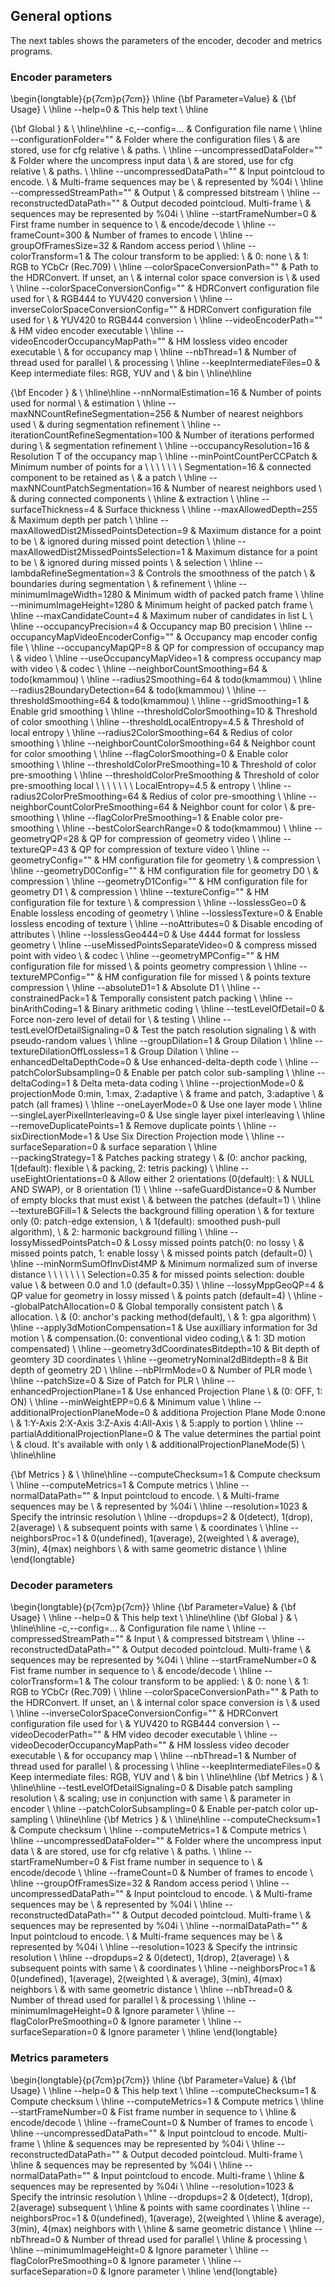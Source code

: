 General options
---------------

The next tables shows the parameters of the encoder, decoder and metrics programs.

### Encoder parameters

\begin{longtable}{p{7cm}p{7cm}}
\hline
{\bf Parameter=Value} & {\bf Usage} \\ \hline
--help=0                                      & This help text                             \\ \hline

{\bf Global }                                 &                                            \\ \hline\hline
-c,--config=...                               & Configuration file name                    \\ \hline
--configurationFolder=""                      & Folder where the configuration files       \\ 
                                              & are stored, use for cfg relative           \\ 
                                              & paths.                                     \\ \hline
--uncompressedDataFolder=""                   & Folder where the uncompress input data     \\ 
                                              & are stored, use for cfg relative           \\ 
                                              & paths.                                     \\ \hline
--uncompressedDataPath=""                     & Input pointcloud to encode.                \\ 
                                              & Multi-frame sequences may be               \\ 
                                              & represented by \%04i                       \\ \hline
--compressedStreamPath=""                     & Output                                     \\ 
                                              & compressed bitstream                       \\ \hline
--reconstructedDataPath=""                    & Output decoded pointcloud. Multi-frame     \\ 
                                              & sequences may be represented by \%04i      \\ \hline
--startFrameNumber=0                          & First frame number in sequence to          \\ 
                                              & encode/decode                              \\ \hline
--frameCount=300                              & Number of frames to encode                 \\ \hline
--groupOfFramesSize=32                        & Random access period                       \\ \hline
--colorTransform=1                            & The colour transform to be applied:        \\ 
                                              &   0: none                                  \\ 
                                              &   1: RGB to YCbCr (Rec.709)                \\ \hline
--colorSpaceConversionPath=""                 & Path to the HDRConvert. If unset, an       \\ 
                                              & internal color space conversion is         \\ 
                                              & used                                       \\ \hline
--colorSpaceConversionConfig=""               & HDRConvert configuration file used for     \\ 
                                              & RGB444 to YUV420 conversion                \\ \hline
--inverseColorSpaceConversionConfig=""        & HDRConvert configuration file used for     \\ 
                                              & YUV420 to RGB444 conversion                \\ \hline
--videoEncoderPath=""                         & HM video encoder executable                \\ \hline
--videoEncoderOccupancyMapPath=""             & HM lossless video encoder executable       \\ 
                                              & for occupancy map                          \\ \hline
--nbThread=1                                  & Number of thread used for parallel         \\ 
                                              & processing                                 \\ \hline
--keepIntermediateFiles=0                     & Keep intermediate files: RGB, YUV and      \\ 
                                              & bin                                        \\ \hline\hline

{\bf Encoder }                                &                                            \\ \hline\hline
--nnNormalEstimation=16                       & Number of points used for normal           \\ 
                                              & estimation                                 \\ \hline
--maxNNCountRefineSegmentation=256            & Number of nearest neighbors used           \\ 
                                              & during segmentation refinement             \\ \hline
--iterationCountRefineSegmentation=100        & Number of iterations performed during      \\ 
                                              & segmentation refinement                    \\ \hline
--occupancyResolution=16                      & Resolution T of the occupancy map          \\ \hline
--minPointCountPerCCPatch                     &  Minimum number of points for a            \\ 
     \ \ \ \ \ \ Segmentation=16              & connected component to be retained as      \\ 
                                              & a patch                                    \\ \hline
--maxNNCountPatchSegmentation=16              & Number of nearest neighbors used           \\ 
                                              & during connected components                \\ \hline
                                              & extraction                                 \\ \hline
--surfaceThickness=4                          & Surface thickness                          \\ \hline
--maxAllowedDepth=255                         & Maximum depth per patch                    \\ \hline
--maxAllowedDist2MissedPointsDetection=9      & Maximum distance for a point to be         \\ 
                                              & ignored during missed point detection      \\ \hline
--maxAllowedDist2MissedPointsSelection=1      & Maximum distance for a point to be         \\ 
                                              & ignored during  missed points              \\ 
                                              & selection                                  \\ \hline
--lambdaRefineSegmentation=3                  & Controls the smoothness of the patch       \\ 
                                              & boundaries  during segmentation            \\ 
                                              & refinement                                 \\ \hline
--minimumImageWidth=1280                      & Minimum width of packed patch frame        \\ \hline
--minimumImageHeight=1280                     & Minimum height of packed patch frame       \\ \hline
--maxCandidateCount=4                         & Maximum nuber of candidates in list L      \\ \hline
--occupancyPrecision=4                        & Occupancy map B0 precision                 \\ \hline
--occupancyMapVideoEncoderConfig=""           & Occupancy map encoder config file          \\ \hline
--occupancyMapQP=8                            & QP for compression of occupancy map        \\ 
                                              & video                                      \\ \hline
--useOccupancyMapVideo=1                      & compress occupancy map with video          \\ 
                                              & codec                                      \\ \hline
--neighborCountSmoothing=64                   & todo(kmammou)                              \\ \hline
--radius2Smoothing=64                         & todo(kmammou)                              \\ \hline
--radius2BoundaryDetection=64                 & todo(kmammou)                              \\ \hline
--thresholdSmoothing=64                       & todo(kmammou)                              \\ \hline
--gridSmoothing=1                             & Enable grid smoothing                      \\ \hline
--thresholdColorSmoothing=10                  & Threshold of color smoothing               \\ \hline
--thresholdLocalEntropy=4.5                   & Threshold of local entropy                 \\ \hline
--radius2ColorSmoothing=64                    & Redius of color smoothing                  \\ \hline
--neighborCountColorSmoothing=64              & Neighbor count for color smoothing         \\ \hline
--flagColorSmoothing=0                        & Enable color smoothing                     \\ \hline
--thresholdColorPreSmoothing=10               & Threshold of color pre-smoothing           \\ \hline
--thresholdColorPreSmoothing                  & Threshold of color pre-smoothing local     \\ 
     \ \ \ \ \ \ LocalEntropy=4.5             & entropy                                    \\ \hline
--radius2ColorPreSmoothing=64                 & Redius of color pre-smoothing              \\ \hline
--neighborCountColorPreSmoothing=64           & Neighbor count for color                   \\ 
                                              & pre-smoothing                              \\ \hline
--flagColorPreSmoothing=1                     & Enable color pre-smoothing                 \\ \hline
--bestColorSearchRange=0                      & todo(kmammou)                              \\ \hline
--geometryQP=28                               & QP for compression of geometry video       \\ \hline
--textureQP=43                                & QP for compression of texture video        \\ \hline
--geometryConfig=""                           & HM configuration file for geometry         \\ 
                                              & compression                                \\ \hline
--geometryD0Config=""                         & HM configuration file for geometry D0      \\ 
                                              & compression                                \\ \hline
--geometryD1Config=""                         & HM configuration file for geometry D1      \\ 
                                              & compression                                \\ \hline
--textureConfig=""                            & HM configuration file for texture          \\ 
                                              & compression                                \\ \hline
--losslessGeo=0                               & Enable lossless encoding of geometry       \\ \hline
--losslessTexture=0                           & Enable lossless encoding of texture        \\ \hline
--noAttributes=0                              & Disable encoding of attributes             \\ \hline
--losslessGeo444=0                            & Use 4444 format for lossless geometry      \\ \hline
--useMissedPointsSeparateVideo=0              & compress missed point with video           \\ 
                                              & codec                                      \\ \hline
--geometryMPConfig=""                         & HM configuration file for missed           \\ 
                                              & points geometry compression                \\ \hline
--textureMPConfig=""                          & HM configuration file for missed           \\ 
                                              & points texture compression                 \\ \hline
--absoluteD1=1                                & Absolute D1                                \\ \hline
--constrainedPack=1                           & Temporally consistent patch packing        \\ \hline
--binArithCoding=1                            & Binary arithmetic coding                   \\ \hline
--testLevelOfDetail=0                         & Force non-zero level of detail for         \\ 
                                              & testing                                    \\ \hline
--testLevelOfDetailSignaling=0                & Test the patch resolution signaling        \\ 
                                              & with pseudo-random values                  \\ \hline
--groupDilation=1                             & Group Dilation                             \\ \hline
--textureDilationOffLossless=1                & Group Dilation                             \\ \hline
--enhancedDeltaDepthCode=0                    & Use enhanced-delta-depth code              \\ \hline
--patchColorSubsampling=0                     & Enable per patch color sub-sampling        \\ \hline
--deltaCoding=1                               & Delta meta-data coding                     \\ \hline
--projectionMode=0                            & projectionMode 0:min, 1:max, 2:adaptive    \\ 
                                              & frame and patch, 3:adaptive                \\ 
                                              & patch (all frames)                         \\ \hline
--oneLayerMode=0                              & Use one layer mode                         \\ \hline
--singleLayerPixelInterleaving=0              & Use single layer pixel interleaving        \\ \hline
--removeDuplicatePoints=1                     & Remove duplicate points                    \\ \hline
--sixDirectionMode=1                          & Use Six Direction Projection mode          \\ \hline
--surfaceSeparation=0                         & surface separation                         \\ \hline    
--packingStrategy=1                           & Patches packing strategy                   \\ 
                                              & (0: anchor packing, 1(default): flexible   \\ 
                                              & packing, 2: tetris packing)                \\ \hline
--useEightOrientations=0                      & Allow either 2 orientations (0(default):   \\ 
                                              & NULL AND SWAP), or 8 orientation (1)       \\ \hline
--safeGuardDistance=0                         & Number of empty blocks that must exist     \\ 
                                              & between the patches (default=1)            \\ \hline
--textureBGFill=1                             & Selects the background filling operation   \\ 
                                              & for texture only (0: patch-edge extension, \\ 
                                              & 1(default): smoothed push-pull algorithm), \\ 
                                              & 2: harmonic background filling             \\ \hline
--lossyMissedPointsPatch=0                    & Lossy missed points patch(0: no lossy      \\ 
                                              & missed points patch, 1: enable lossy       \\ 
                                              & missed points  patch (default=0)           \\ \hline
--minNormSumOfInvDist4MP                      & Minimum normalized sum of inverse distance \\ 
     \ \ \ \ \ \ Selection=0.35               & for missed points selection: double value  \\ 
                                              & between 0.0 and 1.0 (default=0.35)         \\ \hline
--lossyMppGeoQP=4                             & QP value for geometry in lossy missed      \\ 
                                              & points patch (default=4)                   \\ \hline
--globalPatchAllocation=0                     & Global temporally consistent patch         \\ 
                                              & allocation.                                \\ 
                                              & (0: anchor's packing method(default),      \\ 
                                              & 1: gpa algorithm)                          \\ \hline
--apply3dMotionCompensation=1                 & Use auxilliary information for 3d motion   \\ 
                                              & compensation.(0: conventional video coding,\\ 
                                              & 1: 3D motion compensated)                  \\ \hline
--geometry3dCoordinatesBitdepth=10            & Bit depth of geomtery 3D coordinates       \\ \hline
--geometryNominal2dBitdepth=8                 & Bit depth of geometry 2D                   \\ \hline
--nbPlrmMode=0                                & Number of PLR mode                         \\ \hline
--patchSize=0                                 & Size of Patch for PLR                      \\ \hline
--enhancedProjectionPlane=1                   & Use enhanced Projection Plane              \\ 
                                              & (0: OFF, 1: ON)                            \\ \hline
--minWeightEPP=0.6                            & Minimum value                              \\ \hline
--additionalProjectionPlaneMode=0             & additiona Projection Plane Mode 0:none     \\ 
                                              & 1:Y-Axis 2:X-Axis 3:Z-Axis 4:All-Axis      \\
                                              & 5:apply to portion                         \\ \hline
--partialAdditionalProjectionPlane=0          & The value determines the partial point     \\ 
                                              & cloud. It's available with only            \\ 
                                              & additionalProjectionPlaneMode(5)           \\ \hline\hline

{\bf Metrics }                                &                                            \\ \hline\hline
--computeChecksum=1                           & Compute checksum                           \\ \hline
--computeMetrics=1                            & Compute metrics                            \\ \hline
--normalDataPath=""                           & Input pointcloud to encode.                \\ 
                                              & Multi-frame sequences may be               \\ 
                                              & represented by \%04i                       \\ \hline
--resolution=1023                             & Specify the intrinsic resolution           \\ \hline
--dropdups=2                                  & 0(detect), 1(drop), 2(average)             \\ 
                                              & subsequent points with same                \\ 
                                              & coordinates                                \\ \hline
--neighborsProc=1                             & 0(undefined), 1(average), 2(weighted       \\ 
                                              & average), 3(min), 4(max) neighbors         \\ 
                                              & with same geometric distance               \\ \hline
\end{longtable}

       
### Decoder parameters       

\begin{longtable}{p{7cm}p{7cm}}
\hline
{\bf Parameter=Value} & {\bf Usage} \\ \hline
--help=0                               & This help text                             \\ \hline\hline
{\bf Global }                          &                                            \\ \hline\hline
-c,--config=...                        & Configuration file name                    \\ \hline
--compressedStreamPath=""              & Input                                      \\ 
                                       & compressed bitstream                       \\ \hline
--reconstructedDataPath=""             & Output decoded pointcloud. Multi-frame     \\ 
                                       & sequences may be represented by \%04i      \\ \hline
--startFrameNumber=0                   & Fist frame number in sequence to           \\ 
                                       & encode/decode                              \\ \hline
--colorTransform=1                     & The colour transform to be applied:        \\ 
                                       &   0: none                                  \\ 
                                       &   1: RGB to YCbCr (Rec.709)                \\ \hline
--colorSpaceConversionPath=""          & Path to the HDRConvert. If unset, an       \\ 
                                       & internal color space conversion is         \\ 
                                       & used                                       \\ \hline
--inverseColorSpaceConversionConfig="" & HDRConvert configuration file used for     \\ 
                                       & YUV420 to RGB444 conversion                \\ 
--videoDecoderPath=""                  & HM video decoder executable                \\ \hline
--videoDecoderOccupancyMapPath=""      & HM lossless video decoder executable       \\ 
                                       & for occupancy map                          \\ \hline
--nbThread=1                           & Number of thread used for parallel         \\ 
                                       & processing                                 \\ \hline
--keepIntermediateFiles=0              & Keep intermediate files: RGB, YUV and      \\ 
                                       & bin                                        \\ \hline\hline
{\bf Metrics }                         &                                            \\ \hline\hline
--testLevelOfDetailSignaling=0         & Disable patch sampling resolution          \\ 
                                       & scaling; use in conjunction with same      \\ 
                                       & parameter in encoder                       \\ \hline
--patchColorSubsampling=0              & Enable per-patch color up-sampling         \\ \hline\hline
{\bf Metrics }                         &                                            \\ \hline\hline
--computeChecksum=1                    & Compute checksum                           \\ \hline
--computeMetrics=1                     & Compute metrics                            \\ \hline
--uncompressedDataFolder=""            & Folder where the uncompress input data     \\ 
                                       & are stored, use for cfg relative           \\ 
                                       & paths.                                     \\ \hline
--startFrameNumber=0                   & Fist frame number in sequence to           \\ 
                                       & encode/decode                              \\ \hline
--frameCount=0                         & Number of frames to encode                 \\ \hline
--groupOfFramesSize=32                 & Random access period                       \\ \hline
--uncompressedDataPath=""              & Input pointcloud to encode.                \\ 
                                       & Multi-frame sequences may be               \\ 
                                       & represented by \%04i                       \\ \hline
--reconstructedDataPath=""             & Output decoded pointcloud. Multi-frame     \\ 
                                       & sequences may be represented by \%04i      \\ \hline
--normalDataPath=""                    & Input pointcloud to encode.                \\ 
                                       & Multi-frame sequences may be               \\ 
                                       & represented by \%04i                       \\ \hline
--resolution=1023                      & Specify the intrinsic resolution           \\ \hline
--dropdups=2                           & 0(detect), 1(drop), 2(average)             \\ 
                                       & subsequent points with same                \\ 
                                       & coordinates                                \\ \hline
--neighborsProc=1                      & 0(undefined), 1(average), 2(weighted       \\ 
                                       & average), 3(min), 4(max) neighbors         \\ 
                                       & with same geometric distance               \\ \hline
--nbThread=0                           & Number of thread used for parallel         \\ 
                                       & processing                                 \\ \hline
--minimumImageHeight=0                 & Ignore parameter                           \\ \hline
--flagColorPreSmoothing=0              & Ignore parameter                           \\ \hline
--surfaceSeparation=0                  & Ignore parameter                           \\ \hline
\end{longtable}                      


### Metrics parameters       

\begin{longtable}{p{7cm}p{7cm}}
\hline
{\bf Parameter=Value} & {\bf Usage} \\ \hline
--help=0                               & This help text                             \\ \hline 
--computeChecksum=1                    & Compute checksum                           \\ \hline 
--computeMetrics=1                     & Compute metrics                            \\ \hline 
--startFrameNumber=0                   & Fist frame number in sequence to           \\ \hline 
                                       & encode/decode                              \\ \hline 
--frameCount=0                         & Number of frames to encode                 \\ \hline 
--uncompressedDataPath=""              & Input pointcloud to encode. Multi-frame    \\ \hline 
                                       & sequences may be represented by \%04i      \\ \hline 
--reconstructedDataPath=""             & Output decoded pointcloud. Multi-frame     \\ \hline 
                                       & sequences may be represented by \%04i      \\ \hline 
--normalDataPath=""                    & Input pointcloud to encode. Multi-frame    \\ \hline 
                                       & sequences may be represented by \%04i      \\ \hline 
--resolution=1023                      & Specify the intrinsic resolution           \\ \hline 
--dropdups=2                           & 0(detect), 1(drop), 2(average) subsequent  \\ \hline 
                                       & points with same coordinates               \\ \hline 
--neighborsProc=1                      & 0(undefined), 1(average), 2(weighted       \\ \hline 
                                       & average), 3(min), 4(max) neighbors with    \\ \hline 
                                       & same geometric distance                    \\ \hline 
--nbThread=0                           & Number of thread used for parallel         \\ \hline 
                                       & processing                                 \\ \hline 
--minimumImageHeight=0                 & Ignore parameter                           \\ \hline 
--flagColorPreSmoothing=0              & Ignore parameter                           \\ \hline 
--surfaceSeparation=0                  & Ignore parameter                           \\ \hline 
\end{longtable}

